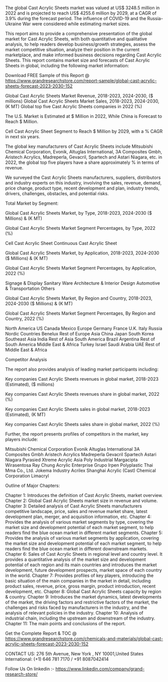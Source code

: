 
The global Cast Acrylic Sheets market was valued at US$ 3248.5 million in 2022 and is projected to reach US$ 4255.6 million by 2029, at a CAGR of 3.9% during the forecast period. The influence of COVID-19 and the Russia-Ukraine War were considered while estimating market sizes.

This report aims to provide a comprehensive presentation of the global market for Cast Acrylic Sheets, with both quantitative and qualitative analysis, to help readers develop business/growth strategies, assess the market competitive situation, analyze their position in the current marketplace, and make informed business decisions regarding Cast Acrylic Sheets. This report contains market size and forecasts of Cast Acrylic Sheets in global, including the following market information:

Download FREE Sample of this Report @ https://www.grandresearchstore.com/report-sample/global-cast-acrylic-sheets-forecast-2023-2030-152

Global Cast Acrylic Sheets Market Revenue, 2018-2023, 2024-2030, ($ millions)
Global Cast Acrylic Sheets Market Sales, 2018-2023, 2024-2030, (K MT)
Global top five Cast Acrylic Sheets companies in 2022 (%)

The U.S. Market is Estimated at $ Million in 2022, While China is Forecast to Reach $ Million.

Cell Cast Acrylic Sheet Segment to Reach $ Million by 2029, with a % CAGR in next six years.

The global key manufacturers of Cast Acrylic Sheets include Mitsubishi Chemical Corporation, Evonik, Altuglas International, 3A Composites Gmbh, Aristech Acrylics, Madreperla, Gevacril, Spartech and Astari Niagara, etc. in 2022, the global top five players have a share approximately % in terms of revenue.

We surveyed the Cast Acrylic Sheets manufacturers, suppliers, distributors and industry experts on this industry, involving the sales, revenue, demand, price change, product type, recent development and plan, industry trends, drivers, challenges, obstacles, and potential risks.

Total Market by Segment:

Global Cast Acrylic Sheets Market, by Type, 2018-2023, 2024-2030 ($ Millions) & (K MT)

Global Cast Acrylic Sheets Market Segment Percentages, by Type, 2022 (%)

Cell Cast Acrylic Sheet
Continuous Cast Acrylic Sheet

Global Cast Acrylic Sheets Market, by Application, 2018-2023, 2024-2030 ($ Millions) & (K MT)

Global Cast Acrylic Sheets Market Segment Percentages, by Application, 2022 (%)

Signage & Display
Sanitary Ware
Architecture & Interior Design
Automotive & Transportation
Others

Global Cast Acrylic Sheets Market, By Region and Country, 2018-2023, 2024-2030 ($ Millions) & (K MT)

Global Cast Acrylic Sheets Market Segment Percentages, By Region and Country, 2022 (%)

North America
US
Canada
Mexico
Europe
Germany
France
U.K.
Italy
Russia
Nordic Countries
Benelux
Rest of Europe
Asia
China
Japan
South Korea
Southeast Asia
India
Rest of Asia
South America
Brazil
Argentina
Rest of South America
Middle East & Africa
Turkey
Israel
Saudi Arabia
UAE
Rest of Middle East & Africa

Competitor Analysis

The report also provides analysis of leading market participants including:

Key companies Cast Acrylic Sheets revenues in global market, 2018-2023 (Estimated), ($ millions)

Key companies Cast Acrylic Sheets revenues share in global market, 2022 (%)

Key companies Cast Acrylic Sheets sales in global market, 2018-2023 (Estimated), (K MT)

Key companies Cast Acrylic Sheets sales share in global market, 2022 (%)

Further, the report presents profiles of competitors in the market, key players include:

Mitsubishi Chemical Corporation
Evonik
Altuglas International
3A Composites Gmbh
Aristech Acrylics
Madreperla
Gevacril
Spartech
Astari Niagara
Pyrasied Xtreme Acrylic
Asia Poly Industrial
Margacipta Wirasentosa
Ray Chung Acrylic Enterprise
Grupo Irpen
Polyplastic
Thai Mma Co., Ltd.
Jokema Industry
Acrilex
Shanghai Acrylic (Cast) Chemical Corporation
Limacryl

Outline of Major Chapters:

Chapter 1: Introduces the definition of Cast Acrylic Sheets, market overview.
Chapter 2: Global Cast Acrylic Sheets market size in revenue and volume.
Chapter 3: Detailed analysis of Cast Acrylic Sheets manufacturers competitive landscape, price, sales and revenue market share, latest development plan, merger, and acquisition information, etc.
Chapter 4: Provides the analysis of various market segments by type, covering the market size and development potential of each market segment, to help readers find the blue ocean market in different market segments.
Chapter 5: Provides the analysis of various market segments by application, covering the market size and development potential of each market segment, to help readers find the blue ocean market in different downstream markets.
Chapter 6: Sales of Cast Acrylic Sheets in regional level and country level. It provides a quantitative analysis of the market size and development potential of each region and its main countries and introduces the market development, future development prospects, market space of each country in the world.
Chapter 7: Provides profiles of key players, introducing the basic situation of the main companies in the market in detail, including product sales, revenue, price, gross margin, product introduction, recent development, etc.
Chapter 8: Global Cast Acrylic Sheets capacity by region & country.
Chapter 9: Introduces the market dynamics, latest developments of the market, the driving factors and restrictive factors of the market, the challenges and risks faced by manufacturers in the industry, and the analysis of relevant policies in the industry.
Chapter 10: Analysis of industrial chain, including the upstream and downstream of the industry.
Chapter 11: The main points and conclusions of the report.

Get the Complete Report & TOC @ https://www.grandresearchstore.com/chemicals-and-materials/global-cast-acrylic-sheets-forecast-2023-2030-152

CONTACT US:
276 5th Avenue, New York , NY 10001,United States
International: (+1) 646 781 7170 / +91 8087042414

Follow Us On linkedin :- https://www.linkedin.com/company/grand-research-store/
